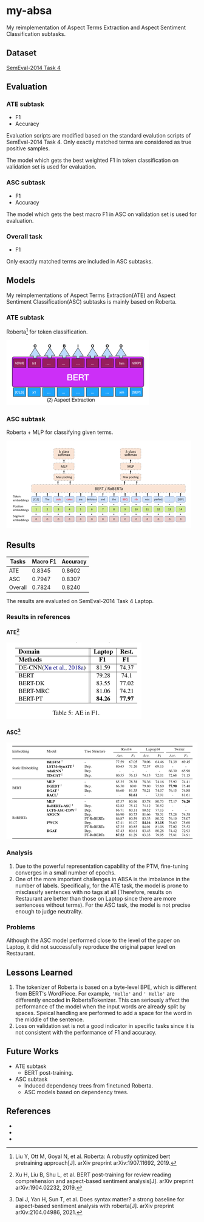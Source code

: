 # my-absa
My reimplementation of Aspect Terms Extraction and Aspect Sentiment Classification subtasks.

## Dataset

[SemEval-2014 Task 4](https://alt.qcri.org/semeval2014/task4/)

## Evaluation

### ATE subtask

* F1
* Accuracy

Evaluation scripts are modified based on the standard evalution scripts of SemEval-2014 Task 4. Only exactly matched terms are considered as true positive samples.

The model which gets the best weighted F1 in token classification on validation set is used for evaluation.

### ASC subtask

* F1
* Accuracy

The model which gets the best macro F1 in ASC on validation set is used for evaluation.

### Overall task

* F1

Only exactly matched terms are included in ASC subtasks.

## Models

My reimplementations of Aspect Terms Extraction(ATE) and Aspect Sentiment Classification(ASC) subtasks  is mainly based on Roberta.

### ATE subtask

Roberta[^2] for token classification.

![](assets/ate-roberta.png)

### ASC subtask

Roberta + MLP for classifying given terms.

![](assets/asc-roberta.png)

## Results

| Tasks   | Macro F1 | Accuracy |
| ------- | -------- | -------- |
| ATE     | 0.8345   | 0.8602   |
| ASC     | 0.7947   | 0.8307   |
| Overall | 0.7824   | 0.8240   |

The results are evaluated on SemEval-2014 Task 4 Laptop.

### Results in references

#### ATE[^1]

![](assets/ate-ref.png)

#### ASC[^3]

![](assets/asc-ref.png)

### Analysis

1. Due to the powerful representation capability of the PTM, fine-tuning converges in a small number of epochs.
2. One of the more important challenges in ABSA is the imbalance in the number of labels. Specifically, for the ATE task, the model is prone to misclassify sentences with no tags at all (Therefore, results on Restaurant are better than those on Laptop since there are more sentencees without terms). For the ASC task, the model is not precise enough to judge neutrality.

### Problems

Although the ASC model performed close to the level of the paper on Laptop, it did not successfully reproduce the original paper level on Restaurant.

## Lessons Learned

1. The tokenizer of Roberta is based on a byte-level BPE, which is different from BERT's WordPiece. For example, `'Hello'` and `' Hello'` are differently encoded in RobertaTokenizer.  This can seriously affect the performance of the model when the input words are already split by spaces. Speical handling are performed to add a space for the word in the middle of the sentence.
2. Loss on validation set is not a good indicator in specific tasks since it is not consistent with the performance of F1 and accuracy.

## Future Works

* ATE subtask
  * BERT post-training.
* ASC subtask
  * Induced dependency trees from finetuned Roberta.
  * ASC models based on dependency trees.

## References

- [^1]: Xu H, Liu B, Shu L, et al. BERT post-training for review reading comprehension and aspect-based sentiment analysis[J]. arXiv preprint arXiv:1904.02232, 2019.

- [^2]: Liu Y, Ott M, Goyal N, et al. Roberta: A robustly optimized bert pretraining approach[J]. arXiv preprint arXiv:1907.11692, 2019.

- [^3]: Dai J, Yan H, Sun T, et al. Does syntax matter? a strong baseline for aspect-based sentiment analysis with roberta[J]. arXiv preprint arXiv:2104.04986, 2021.

